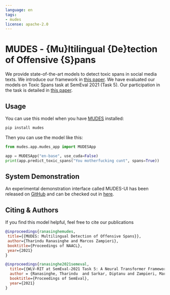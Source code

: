 ```yaml
---
language: en
tags:
- mudes
license: apache-2.0
---
```


# MUDES - {Mu}ltilingual {De}tection of Offensive {S}pans

We provide state-of-the-art models to detect toxic spans in social media texts. We introduce our framework in [this paper](https://arxiv.org/abs/2102.09665). We have evaluated our models on Toxic Spans task at SemEval 2021 (Task 5). Our participation in the task is detailed in [this paper](https://arxiv.org/abs/2104.04630).


## Usage
You can use this model when you have [MUDES](https://github.com/TharinduDR/MUDES) installed:

```bash
pip install mudes
```

Then you can use the model like this:

```python
from mudes.app.mudes_app import MUDESApp

app = MUDESApp("en-base", use_cuda=False)
print(app.predict_toxic_spans("You motherfucking cunt", spans=True))

```

## System Demonstration
An experimental demonstration interface called MUDES-UI has been released on [GitHub](https://github.com/TharinduDR/MUDES-UI) and can be checked out in [here](http://rgcl.wlv.ac.uk/mudes/).


## Citing & Authors

If you find this model helpful, feel free to cite our publications

```bibtex
@inproceedings{ranasinghemudes,
 title={{MUDES: Multilingual Detection of Offensive Spans}}, 
 author={Tharindu Ranasinghe and Marcos Zampieri},  
 booktitle={Proceedings of NAACL},
 year={2021}
}
```

```bibtex
@inproceedings{ranasinghe2021semeval,
  title={{WLV-RIT at SemEval-2021 Task 5: A Neural Transformer Framework for Detecting Toxic Spans}},
  author = {Ranasinghe, Tharindu  and Sarkar, Diptanu and Zampieri, Marcos and Ororbia, Alex},
  booktitle={Proceedings of SemEval},
  year={2021}
}
```